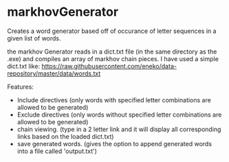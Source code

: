 markhovGenerator
================

Creates a word generator based off of occurance of letter sequences in a given list of words.

the markhov Generator reads in a dict.txt file (in the same directory as the .exe) and compiles an array of markhov chain pieces.
I have used a simple dict.txt like:
https://raw.githubusercontent.com/eneko/data-repository/master/data/words.txt

Features:
 * Include directives (only words with specified letter combinations are allowed to be generated)
 * Exclude directives (only words without specified letter combinations are allowed to be generated)
 * chain viewing. (type in a 2 letter link and it will display all corresponding links based on the loaded dict.txt)
 * save generated words. (gives the option to append generated words into a file called 'output.txt')

